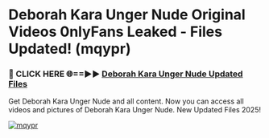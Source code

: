 # Deborah Kara Unger Nude Original Videos 0nlyFans Leaked - Files Updated! (mqypr)

<h3>🔴 CLICK HERE 🌐==►► <a href="https://tinyurl.com/52m3yx9h" rel="nofollow">Deborah Kara Unger Nude Updated Files</a></h3>

Get Deborah Kara Unger Nude and all content. Now you can access all videos and pictures of Deborah Kara Unger Nude. New Updated Files 2025!

[![mqypr](https://i.imgur.com/TnHtlc8.gif)](https://tinyurl.com/52m3yx9h)
